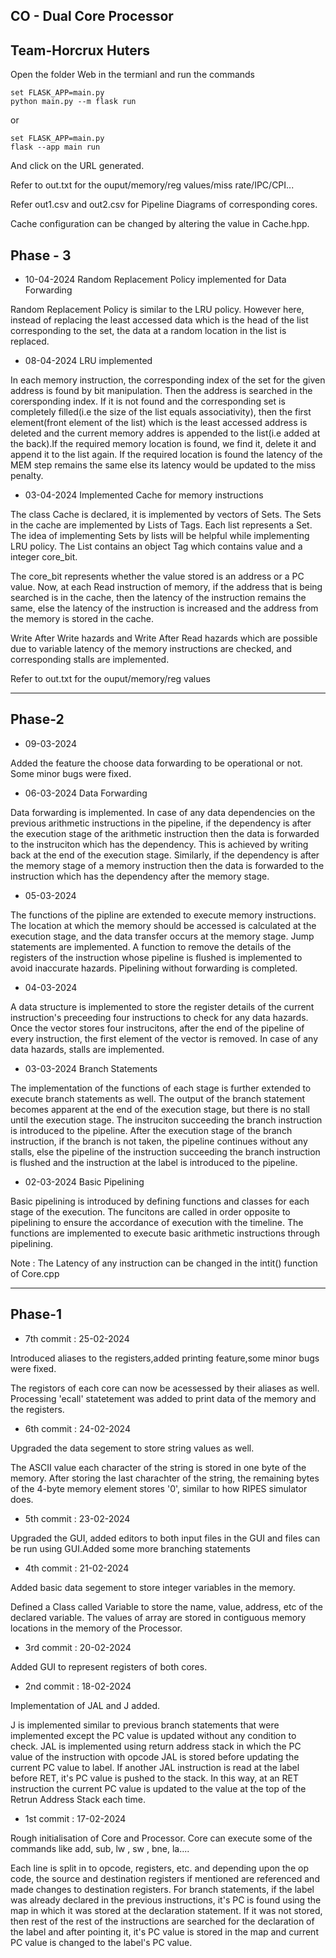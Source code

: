 ## CO - Dual Core Processor
**Team-Horcrux Huters**
----

Open the folder Web in the termianl and run the commands 

```
set FLASK_APP=main.py
python main.py --m flask run
```
or
```
set FLASK_APP=main.py
flask --app main run
```
And click on the URL generated.

Refer to out.txt for the ouput/memory/reg values/miss rate/IPC/CPI...

Refer out1.csv and out2.csv for Pipeline Diagrams of corresponding cores.

Cache configuration can be changed by altering the value in Cache.hpp.

## Phase - 3

* 10-04-2024
Random Replacement Policy implemented for Data Forwarding

Random Replacement Policy is similar to the LRU policy. However here, instead of replacing the least accessed data which is the head of the list corresponding to the set, the data at a random location in the list is replaced.

* 08-04-2024
LRU implemented 

In each memory instruction, the corresponding index of the set for the given address is found by bit manipulation. Then the address is searched in the corersponding index. If it is not found and the corresponding set is completely filled(i.e the size of the list equals associativity), then the first element(front element of the list) which is the least accessed address is deleted and the current memory addres is appended to the list(i.e added at the back).If the required memory location is found, we find it, delete it and append it to the list again.
If the required location is found the latency of the MEM step remains the same else its latency would be updated to the miss penalty.

* 03-04-2024
Implemented Cache for memory instructions

The class Cache is declared, it is implemented by vectors of Sets. The Sets in the cache are implemented by Lists of Tags. Each list represents a Set. The idea of implementing Sets by lists will be helpful while implementing LRU policy.
The List contains an object Tag which contains value and a integer core_bit.

The core_bit represents whether the value stored is an address or a PC value. Now, at  each Read instruction of memory, if the address that is being searched is in the cache, then the latency of the instruction remains the same, else the latency of the instruction is increased and the address from the memory is stored in the cache.

Write After Write hazards and Write After Read hazards which are possible due to variable latency of the memory instructions are checked, and corresponding stalls are implemented.




Refer to out.txt for the ouput/memory/reg values

---

## Phase-2

* 09-03-2024

Added the feature the choose data forwarding to be operational or not. Some minor bugs were fixed.


* 06-03-2024
Data Forwarding

Data forwarding is implemented. In case of any data dependencies on the previous arithmetic instructions in the pipeline, if the dependency is after the execution stage of the arithmetic instruction then the data is forwarded to the instruciton which has the dependency. This is achieved by writing back at the end of the execution stage.
Similarly, if the dependency is after the memory stage of a memory instruction then the data is forwarded to the instruction which has the dependency after the memory stage.


* 05-03-2024

The functions of the pipline are extended to execute memory instructions. The location at which the memory should be accessed is calculated at the execution stage, and the data transfer occurs at the memory stage.
Jump statements are implemented. A function to remove the details of the registers of the instruction whose pipeline is flushed is implemented to avoid inaccurate hazards. Pipelining without forwarding is completed.


* 04-03-2024

A data structure is implemented to store the register details of the current instruction's preceeding four instructions to check for any data hazards. Once the vector stores four instrucitons, after the end of the pipeline of every instruction, the first element of the vector is removed.
In case of any data hazards, stalls are implemented.


* 03-03-2024
Branch Statements 

The implementation of the functions of each stage is further extended to execute branch statements as well. The output of the branch statement becomes apparent at the end of the execution stage, but there is no stall until the execution stage.
The instruciton succeeding the branch instruction is introduced to the pipeline. After the execution stage of the branch instruction, if the branch is not taken, the pipeline continues without any stalls, else the pipeline of the instruction succeeding the branch instruction is flushed and the instruction at the label is introduced to the pipeline.


* 02-03-2024
Basic Pipelining

Basic pipelining is introduced by defining functions and classes for each stage of the execution. The funcitons are called in order opposite to pipelining to ensure the accordance of execution with the timeline.
The functions are implemented to execute basic arithmetic instructions through pipelining. 


Note :
The Latency of any instruction can be changed in the   intit()  function of Core.cpp

---

## Phase-1



* 7th commit : 25-02-2024

Introduced aliases to the registers,added printing feature,some minor bugs were fixed. 

The registors of each core can now be acessessed by their aliases as well. Processing 'ecall' statetement was added to print data of the memory and the registers.





* 6th commit : 24-02-2024

Upgraded the data segement to store string values as well.

The ASCII value each character of the string is stored in one byte of the memory. After storing the last charachter of the string, the remaining bytes of the 4-byte memory element stores '0', similar to how RIPES simulator does.  





* 5th commit : 23-02-2024

Upgraded the GUI, added editors to both input files in the GUI and files can be run using GUI.Added some more branching statements




* 4th commit : 21-02-2024

Added basic data segement to store integer variables in the memory.

Defined a Class called Variable to store the name, value, address, etc of the declared variable. The values of array are stored in contiguous memory locations in the memory of the Processor.





* 3rd commit : 20-02-2024

Added GUI to represent registers of both cores. 





* 2nd commit : 18-02-2024

Implementation of JAL and J added.

J is implemented similar to previous branch statements that were implemented except the PC value is updated without any condition to check.
JAL is implemented using return address stack in which the PC value of the instruction with opcode JAL is stored before updating the current PC value to label. If another JAL instruction is read at the label before RET, it's PC value is pushed to the stack. In this way, at an RET instruction the current PC value is updated to the value at the top of the Retrun Address Stack each time.




* 1st commit : 17-02-2024

Rough initialisation of Core and Processor. Core can execute some of the commands like add, sub, lw , sw , bne, la....

Each line is split in to opcode, registers, etc. and depending upon the op code, the source and destination registers if mentioned are referenced and made changes to destination registers.
For branch statements, if the label was already declared in the previous instructions, it's PC is found using the map in which it was stored at the declaration statement. If it was not stored, then rest of the rest of the instructions are searched for the declaration of the label and after pointing it, it's PC value is stored in the map and current PC value is changed to the label's PC  value.




